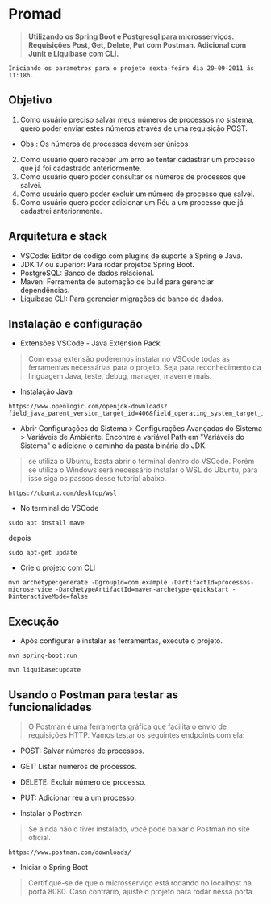 # Promad
> **Utilizando os Spring Boot e Postgresql para microsserviços. Requisições Post, Get, Delete, Put com Postman. Adicional com Junit e Liquibase com CLI.**

`Iniciando os parametros para o projeto sexta-feira dia 20-09-2011 ás 11:18h.`

## Objetivo
1. Como usuário preciso salvar meus números de processos no sistema, quero poder
enviar estes números através de uma requisição POST.
- Obs : Os números de processos devem ser únicos
2. Como usuário quero receber um erro ao tentar cadastrar um processo que já foi
cadastrado anteriormente.
3. Como usuário quero poder consultar os números de processos que salvei.
4. Como usuário quero poder excluir um número de processo que salvei.
5. Como usuário quero poder adicionar um Réu a um processo que já cadastrei
anteriormente.

## Arquitetura e stack
* VSCode: Editor de código com plugins de suporte a Spring e Java.
* JDK 17 ou superior: Para rodar projetos Spring Boot.
* PostgreSQL: Banco de dados relacional.
* Maven: Ferramenta de automação de build para gerenciar dependências.
* Liquibase CLI: Para gerenciar migrações de banco de dados. 

## Instalação e configuração
* Extensões VSCode - Java Extension Pack
> Com essa extensão poderemos instalar no VSCode todas as ferramentas necessárias para o projeto. Seja para reconhecimento da linguagem Java, teste, debug, manager, maven e mais.
* Instalação Java
```
https://www.openlogic.com/openjdk-downloads?field_java_parent_version_target_id=406&field_operating_system_target_id=436&field_architecture_target_id=All&field_java_package_target_id=All 
```
* Abrir Configurações do Sistema > Configurações Avançadas do Sistema > Variáveis de Ambiente.
Encontre a variável Path em "Variáveis do Sistema" e adicione o caminho da pasta binária do JDK.

> se utiliza o Ubuntu, basta abrir o terminal dentro do VSCode. Porém se utiliza o Windows será necessário instalar o WSL do Ubuntu, para isso siga os passos desse tutorial abaixo.
```
https://ubuntu.com/desktop/wsl
```

* No terminal do VSCode
``` 
sudo apt install mave
```
depois 
```
sudo apt-get update
```
* Crie o projeto com CLI
```
mvn archetype:generate -DgroupId=com.example -DartifactId=processos-microservice -DarchetypeArtifactId=maven-archetype-quickstart -DinteractiveMode=false
```

## Execução
* Após configurar e instalar as ferramentas, execute o projeto.
  
```
mvn spring-boot:run
```

```
mvn liquibase:update
```

## Usando o Postman para testar as funcionalidades
> O Postman é uma ferramenta gráfica que facilita o envio de requisições HTTP. Vamos testar os seguintes endpoints com ela:

* POST: Salvar números de processos.
* GET: Listar números de processos.
* DELETE: Excluir número de processo.
* PUT: Adicionar réu a um processo.

* Instalar o Postman
> Se ainda não o tiver instalado, você pode baixar o Postman no site oficial.
```
https://www.postman.com/downloads/
```

* Iniciar o Spring Boot
> Certifique-se de que o microsserviço está rodando no localhost na porta 8080. Caso contrário, ajuste o projeto para rodar nessa porta.